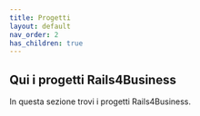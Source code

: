 ```yaml
---
title: Progetti
layout: default
nav_order: 2
has_children: true
---
```


## Qui i progetti Rails4Business

In questa sezione trovi i progetti Rails4Business.

